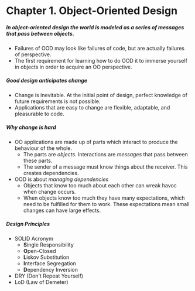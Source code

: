 # Chapter 1. Object-Oriented Design

##### In object-oriented design the world is modeled as a series of messages that pass between objects.
* Failures of OOD may look like failures of code, but are actually failures of perspective.
* The first requirement for learning how to do OOD it to immerse yourself in objects in order to acquire an OO perspective.

##### Good design anticipates change
* Change is inevitable. At the initial point of design, perfect knowledge of future requirements is not possible.
* Applications that are easy to change are flexible, adaptable, and pleasurable to code.

##### Why change is hard
* OO applications are made up of parts which interact to produce the behaviour of the whole.
  * The parts are *objects*. Interactions are *messages* that pass between these parts.
  * The sender of a message must know things about the receiver. This creates dependencies.
* OOD is about *managing dependencies*
  * Objects that know too much about each other can wreak havoc when change occurs.
  * When objects know too much they have many expectations, which need to be fulfilled for them to work. These expectations mean small changes can have large effects.
  
##### Design Principles
* SOLID Acronym
  * **S**ingle Responsibility
  * **O**pen-Closed
  * **L**iskov Substitution
  * **I**nterface Segregation
  * **D**ependency Inversion
* DRY (Don't Repeat Yourself)
* LoD (Law of Demeter)
